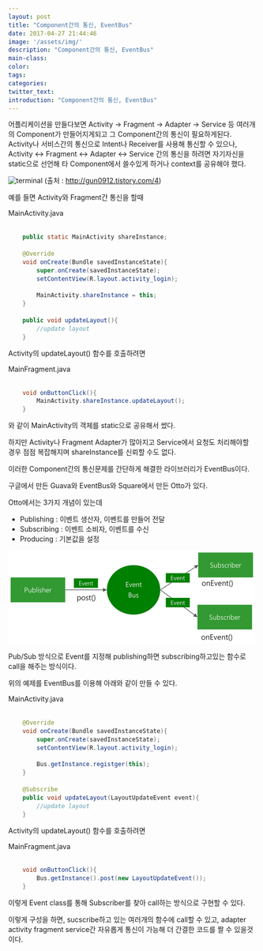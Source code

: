 ```yaml
---
layout: post
title: "Component간의 통신, EventBus"
date: 2017-04-27 21:44:46
image: '/assets/img/'
description: "Component간의 통신, EventBus"
main-class:
color:
tags:
categories:
twitter_text:
introduction: "Component간의 통신, EventBus"
---
```


어플리케이션을 만들다보면 Activity -> Fragment -> Adapter -> Service 등 여러개의 Component가 만들어지게되고
그 Component간의 통신이 필요하게된다. 
Activity나 서비스간의 통신으로 Intent나 Receiver를 사용해 통신할 수 있으나, 
Activity <-> Fragment <-> Adapter <-> Service 간의 통신을 하려면
자기자신을 static으로 선언해 타 Component에서 쓸수있게 하거나 context를 공유해야 했다.


![terminal](https://github.com/CalyFactory/CalyFactory.github.io/blob/master/assets/img/jspiner/eventbus_2.png?raw=true)
(출처 : http://gun0912.tistory.com/4)

예를 들면 Activity와 Fragment간 통신을 할때 

MainActivity.java
```java 

    public static MainActivity shareInstance;

    @Override
    void onCreate(Bundle savedInstanceState){
        super.onCreate(savedInstanceState);
        setContentView(R.layout.activity_login);

        MainActivity.shareInstance = this;
    }

    public void updateLayout(){
        //update layout
    }

```
Activity의 updateLayout() 함수를 호출하려면

MainFragment.java
```java

    void onButtonClick(){
        MainActivity.shareInstance.updateLayout();
    }

```
와 같이 MainActivity의 객체를 static으로 공유해서 썼다.


하지만 Activity나 Fragment Adapter가 많아지고 Service에서 요청도 처리해야할 경우
점점 복잡해지며 shareInstance를 신뢰할 수도 없다.

이러한 Component간의 통신문제를 간단하게 해결한 라이브러리가 EventBus이다.

구글에서 만든 Guava와 EventBus와 Square에서 만든 Otto가 있다.

Otto에서는 3가지 개념이 있는데

- Publishing : 이벤트 생산자, 이벤트를 만들어 전달
- Subscribing : 이벤트 소비자, 이벤트를 수신
- Producing : 기본값을 설정

![terminal](https://github.com/CalyFactory/CalyFactory.github.io/blob/master/assets/img/jspiner/eventbus_1.png?raw=true)

Pub/Sub 방식으로 Event를 지정해 publishing하면 subscribing하고있는 함수로 call을 해주는 방식이다.

위의 예제를 EventBus를 이용해 아래와 같이 만들 수 있다.

MainActivity.java
```java 

    @Override
    void onCreate(Bundle savedInstanceState){
        super.onCreate(savedInstanceState);
        setContentView(R.layout.activity_login);

        Bus.getInstance.registger(this);
    }

    @Subscribe
    public void updateLayout(LayoutUpdateEvent event){
        //update layout
    }

```
Activity의 updateLayout() 함수를 호출하려면

MainFragment.java
```java

    void onButtonClick(){
        Bus.getInstance().post(new LayoutUpdateEvent());
    }

```
이렇게 Event class를 통해 Subscriber를 찾아 call하는 방식으로 구현할 수 있다.

이렇게 구성을 하면, sucscribe하고 있는 여러개의 함수에 call할 수 있고, adapter activity fragment service간 자유롭게 통신이 가능해 더 간결한 코드를 짤 수 있을것이다.
